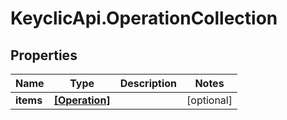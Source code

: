 # KeyclicApi.OperationCollection

## Properties
Name | Type | Description | Notes
------------ | ------------- | ------------- | -------------
**items** | [**[Operation]**](Operation.md) |  | [optional] 


